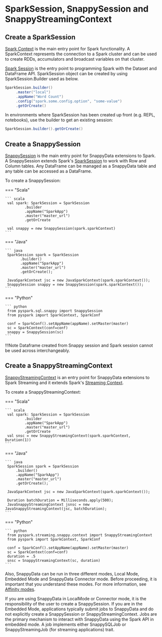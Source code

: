 <a id="snappysession"></a>
# SparkSession, SnappySession and SnappyStreamingContext

## Create a SparkSession
[Spark Context](https://spark.apache.org/docs/2.1.3/api/java/org/apache/spark/SparkContext.html) is the main entry point for Spark functionality. A SparkContext represents the connection to a Spark cluster and can be used to create RDDs, accumulators and broadcast variables on that cluster.

[Spark Session](https://spark.apache.org/docs/2.1.3/api/java/org/apache/spark/sql/SparkSession.html) is the entry point to programming Spark with the Dataset and DataFrame API.
SparkSession object can be created by using SparkSession.Builder used as below.

``` scala
SparkSession.builder()
     .master("local")
     .appName("Word Count")
     .config("spark.some.config.option", "some-value")
     .getOrCreate()
```

In environments where SparkSession has been created up front (e.g. REPL, notebooks), use the builder to get an existing session:

``` scala
SparkSession.builder().getOrCreate()
```

## Create a SnappySession
[SnappySession](http://tibcosoftware.github.io/snappydata/apidocs/#org.apache.spark.sql.SnappySession) is the main entry point for SnappyData extensions to Spark. A SnappySession extends Spark's [SparkSession](http://spark.apache.org/docs/2.1.3/api/scala/index.html#org.apache.spark.sql.SparkSession) to work with Row and Column tables. Any DataFrame can be managed as a SnappyData table and any table can be accessed as a DataFrame.

To create a SnappySession:

=== "Scala"

    ``` scala
     val spark: SparkSession = SparkSession
             .builder
             .appName("SparkApp")
             .master("master_url")
             .getOrCreate

     val snappy = new SnappySession(spark.sparkContext)
    ```

=== "Java"

    ``` java
     SparkSession spark = SparkSession
           .builder()
           .appName("SparkApp")
           .master("master_url")
           .getOrCreate();

     JavaSparkContext jsc = new JavaSparkContext(spark.sparkContext());
     SnappySession snappy = new SnappySession(spark.sparkContext());
    ```

=== "Python"

    ``` python
     from pyspark.sql.snappy import SnappySession
     from pyspark import SparkContext, SparkConf

     conf = SparkConf().setAppName(appName).setMaster(master)
     sc = SparkContext(conf=conf)
     snappy = SnappySession(sc)
    ```

!!!Note
    Dataframe created from Snappy session and Spark session cannot be used across interchangeably.

## Create a SnappyStreamingContext
[SnappyStreamingContext](http://tibcosoftware.github.io/snappydata/apidocs/#org.apache.spark.streaming.SnappyStreamingContext) is an entry point for SnappyData extensions to Spark Streaming and it extends Spark's
[Streaming Context](http://spark.apache.org/docs/2.1.3/api/scala/index.html#org.apache.spark.streaming.StreamingContext).

To create a SnappyStreamingContext:

=== "Scala"

    ``` scala
     val spark: SparkSession = SparkSession
             .builder
             .appName("SparkApp")
             .master("master_url")
             .getOrCreate
     val snsc = new SnappyStreamingContext(spark.sparkContext, Duration(1))
    ```

=== "Java"

    ``` java
     SparkSession spark = SparkSession
         .builder()
         .appName("SparkApp")
         .master("master_url")
         .getOrCreate();

     JavaSparkContext jsc = new JavaSparkContext(spark.sparkContext());

     Duration batchDuration = Milliseconds.apply(500);
     JavaSnappyStreamingContext jsnsc = new JavaSnappyStreamingContext(jsc, batchDuration);
    ```

=== "Python"

    ``` python
     from pyspark.streaming.snappy.context import SnappyStreamingContext
     from pyspark import SparkContext, SparkConf

     conf = SparkConf().setAppName(appName).setMaster(master)
     sc = SparkContext(conf=conf)
     duration = .5
     snsc = SnappyStreamingContext(sc, duration)
    ```

Also, SnappyData can be run in three different modes, Local Mode, Embedded Mode and SnappyData Connector mode. Before proceeding, it is important that you understand these modes. For more information, see [Affinity modes](../affinity_modes/index.md).

If you are using SnappyData in LocalMode or Connector mode, it is the responsibility of the user to create a SnappySession.
If you are in the Embedded Mode, applications typically submit jobs to SnappyData and do not explicitly create a SnappySession or SnappyStreamingContext.
Jobs are the primary mechanism to interact with SnappyData using the Spark API in embedded mode.
A job implements either SnappySQLJob or SnappyStreamingJob (for streaming applications) trait.
